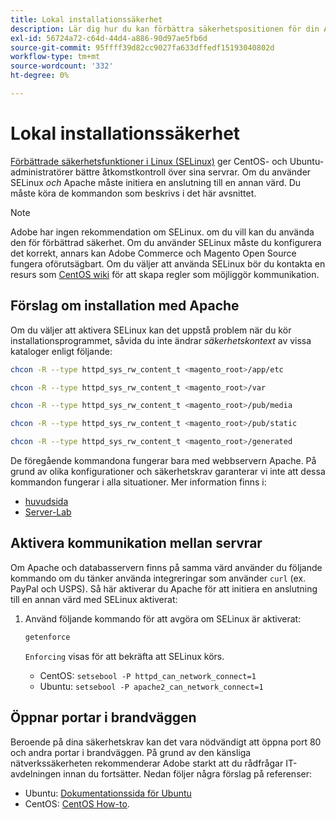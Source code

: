 ```yaml
---
title: Lokal installationssäkerhet
description: Lär dig hur du kan förbättra säkerhetspositionen för din Adobe Commerce- eller Magento Open Source-installation lokalt.
exl-id: 56724a72-c64d-44d4-a886-90d97ae5fb6d
source-git-commit: 95ffff39d82cc9027fa633dffedf15193040802d
workflow-type: tm+mt
source-wordcount: '332'
ht-degree: 0%

---
```


# Lokal installationssäkerhet

[Förbättrade säkerhetsfunktioner i Linux (SELinux)](https://selinuxproject.org/page/Main_Page) ger CentOS- och Ubuntu-administratörer bättre åtkomstkontroll över sina servrar. Om du använder SELinux *och* Apache måste initiera en anslutning till en annan värd. Du måste köra de kommandon som beskrivs i det här avsnittet.

>[!NOTE]
>
>Adobe har ingen rekommendation om SELinux. om du vill kan du använda den för förbättrad säkerhet. Om du använder SELinux måste du konfigurera det korrekt, annars kan Adobe Commerce och Magento Open Source fungera oförutsägbart. Om du väljer att använda SELinux bör du kontakta en resurs som [CentOS wiki](https://wiki.centos.org/HowTos/SELinux) för att skapa regler som möjliggör kommunikation.

## Förslag om installation med Apache

Om du väljer att aktivera SELinux kan det uppstå problem när du kör installationsprogrammet, såvida du inte ändrar *säkerhetskontext* av vissa kataloger enligt följande:

```bash
chcon -R --type httpd_sys_rw_content_t <magento_root>/app/etc
```

```bash
chcon -R --type httpd_sys_rw_content_t <magento_root>/var
```

```bash
chcon -R --type httpd_sys_rw_content_t <magento_root>/pub/media
```

```bash
chcon -R --type httpd_sys_rw_content_t <magento_root>/pub/static
```

```bash
chcon -R --type httpd_sys_rw_content_t <magento_root>/generated
```

De föregående kommandona fungerar bara med webbservern Apache. På grund av olika konfigurationer och säkerhetskrav garanterar vi inte att dessa kommandon fungerar i alla situationer. Mer information finns i:

* [huvudsida](https://linux.die.net/man/8/httpd_selinux)
* [Server-Lab](https://www.serverlab.ca/tutorials/linux/web-servers-linux/configuring-selinux-policies-for-apache-web-servers/)

## Aktivera kommunikation mellan servrar

Om Apache och databasservern finns på samma värd använder du följande kommando om du tänker använda integreringar som använder `curl` (ex. PayPal och USPS).
Så här aktiverar du Apache för att initiera en anslutning till en annan värd med SELinux aktiverat:

1. Använd följande kommando för att avgöra om SELinux är aktiverat:

   ```bash
   getenforce
   ```

   `Enforcing` visas för att bekräfta att SELinux körs.

   * CentOS: `setsebool -P httpd_can_network_connect=1`
   * Ubuntu: `setsebool -P apache2_can_network_connect=1`

## Öppnar portar i brandväggen

Beroende på dina säkerhetskrav kan det vara nödvändigt att öppna port 80 och andra portar i brandväggen. På grund av den känsliga nätverkssäkerheten rekommenderar Adobe starkt att du rådfrågar IT-avdelningen innan du fortsätter. Nedan följer några förslag på referenser:

* Ubuntu: [Dokumentationssida för Ubuntu](https://help.ubuntu.com/community/IptablesHowTo)
* CentOS: [CentOS How-to](https://wiki.centos.org/HowTos/Network/IPTables).
